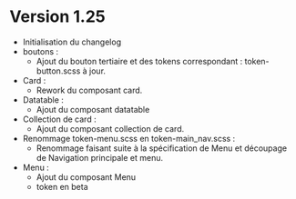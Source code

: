 # Version 1.25

- Initialisation du changelog
- boutons : 
  - Ajout du bouton tertiaire et des tokens correspondant : token-button.scss à jour.
- Card :
  - Rework du composant card.
- Datatable : 
  - Ajout du composant datatable 
- Collection de card : 
  - Ajout du composant collection de card.
- Renommage token-menu.scss en token-main_nav.scss :
  - Renommage faisant suite à la spécification de Menu et découpage de Navigation principale et menu.
- Menu : 
  - Ajout du composant Menu
  - token en beta